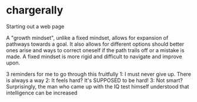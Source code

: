 # chargerally
Starting out a web page

A "growth mindset", unlike a fixed mindset, allows for expansion of pathways towards a goal. It also allows for different options should better ones arise and ways to correct oneself if the path trails off or a mistake is made. A fixed mindset is more rigid and difficult to navigate and improve upon.

3 reminders for me to go through this fruitfully
1: I must never give up. There is always a way
2: It feels hard? It's SUPPOSED to be hard!
3: Not smart? Surprisingly, the man who came up with the IQ test himself understood that intelligence can be increased

